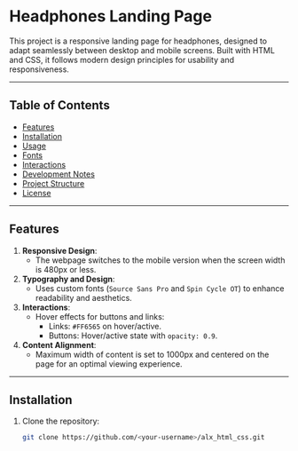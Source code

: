# Headphones Landing Page

This project is a responsive landing page for headphones, designed to adapt seamlessly between desktop and mobile screens. Built with HTML and CSS, it follows modern design principles for usability and responsiveness.  

---

## Table of Contents
- [Features](#features)
- [Installation](#installation)
- [Usage](#usage)
- [Fonts](#fonts)
- [Interactions](#interactions)
- [Development Notes](#development-notes)
- [Project Structure](#project-structure)
- [License](#license)

---

## Features

1. **Responsive Design**:  
   - The webpage switches to the mobile version when the screen width is 480px or less.
2. **Typography and Design**:  
   - Uses custom fonts (`Source Sans Pro` and `Spin Cycle OT`) to enhance readability and aesthetics.
3. **Interactions**:  
   - Hover effects for buttons and links:
     - Links: `#FF6565` on hover/active.
     - Buttons: Hover/active state with `opacity: 0.9`.
4. **Content Alignment**:  
   - Maximum width of content is set to 1000px and centered on the page for an optimal viewing experience.

---

## Installation

1. Clone the repository:
   ```bash
   git clone https://github.com/<your-username>/alx_html_css.git